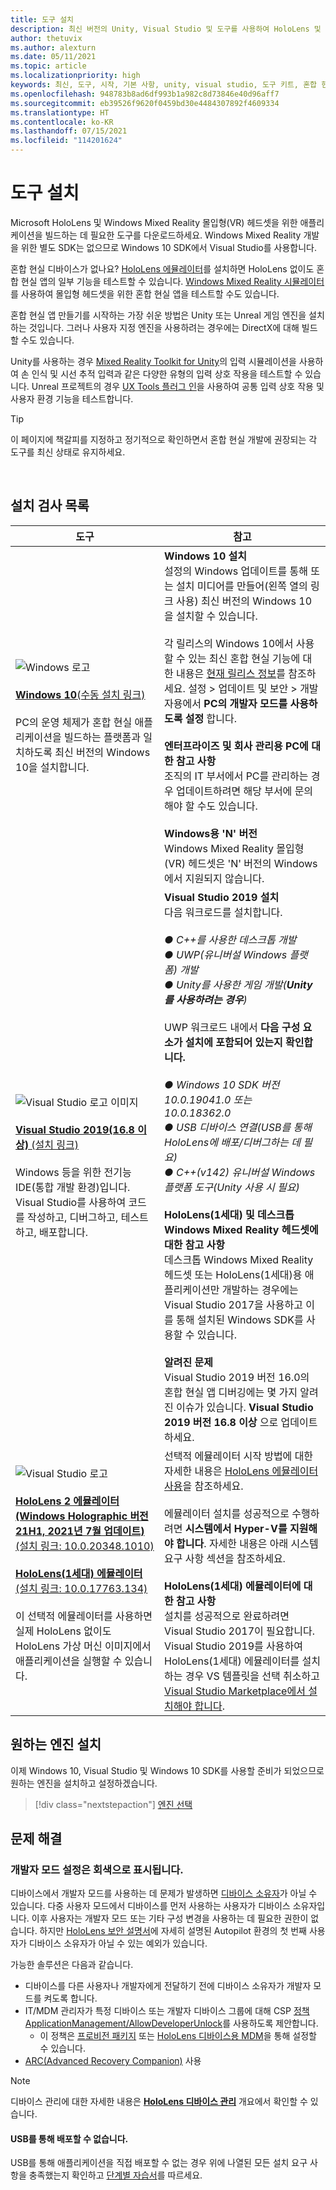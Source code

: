 ```yaml
---
title: 도구 설치
description: 최신 버전의 Unity, Visual Studio 및 도구를 사용하여 HoloLens 및 VR 개발에 권장되는 도구를 여기에서 시작합니다.
author: thetuvix
ms.author: alexturn
ms.date: 05/11/2021
ms.topic: article
ms.localizationpriority: high
keywords: 최신, 도구, 시작, 기본 사항, unity, visual studio, 도구 키트, 혼합 현실 헤드셋, windows mixed reality 헤드셋, 가상 현실 헤드셋, 설치, Windows, HoloLens, 에뮬레이터, unreal, openxr
ms.openlocfilehash: 948783b8ad6df993b1a982c8d73846e40d96aff7
ms.sourcegitcommit: eb39526f9620f0459bd30e4484307892f4609334
ms.translationtype: HT
ms.contentlocale: ko-KR
ms.lasthandoff: 07/15/2021
ms.locfileid: "114201624"
---
```

# <a name="install-the-tools"></a>도구 설치

Microsoft HoloLens 및 Windows Mixed Reality 몰입형(VR) 헤드셋을 위한 애플리케이션을 빌드하는 데 필요한 도구를 다운로드하세요. Windows Mixed Reality 개발을 위한 별도 SDK는 없으므로 Windows 10 SDK에서 Visual Studio를 사용합니다.

혼합 현실 디바이스가 없나요? [HoloLens 에뮬레이터](platform-capabilities-and-apis/using-the-hololens-emulator.md)를 설치하면 HoloLens 없이도 혼합 현실 앱의 일부 기능을 테스트할 수 있습니다. [Windows Mixed Reality 시뮬레이터](platform-capabilities-and-apis/using-the-windows-mixed-reality-simulator.md)를 사용하여 몰입형 헤드셋을 위한 혼합 현실 앱을 테스트할 수도 있습니다.

혼합 현실 앱 만들기를 시작하는 가장 쉬운 방법은 Unity 또는 Unreal 게임 엔진을 설치하는 것입니다. 그러나 사용자 지정 엔진을 사용하려는 경우에는 DirectX에 대해 빌드할 수도 있습니다.

Unity를 사용하는 경우 [Mixed Reality Toolkit for Unity](https://github.com/Microsoft/MixedRealityToolkit-Unity)의 입력 시뮬레이션을 사용하여 손 인식 및 시선 추적 입력과 같은 다양한 유형의 입력 상호 작용을 테스트할 수 있습니다. Unreal 프로젝트의 경우 [UX Tools 플러그 인](https://github.com/microsoft/MixedReality-UXTools-Unreal)을 사용하여 공통 입력 상호 작용 및 사용자 환경 기능을 테스트합니다.

>[!TIP]
>이 페이지에 책갈피를 지정하고 정기적으로 확인하면서 혼합 현실 개발에 권장되는 각 도구를 최신 상태로 유지하세요.

<br>

## <a name="installation-checklist"></a>설치 검사 목록

| 도구 | 참고 |
|---------|---------|
| ![Windows 로고](images/Windows10_logo.png)<br><br><a href="https://www.microsoft.com/software-download/windows10" target="_blank">**Windows 10**(수동 설치 링크)</a><br><br>PC의 운영 체제가 혼합 현실 애플리케이션을 빌드하는 플랫폼과 일치하도록 최신 버전의 Windows 10을 설치합니다.  | **Windows 10 설치** <br> 설정의 Windows 업데이트를 통해 또는 설치 미디어를 만들어(왼쪽 열의 링크 사용) 최신 버전의 Windows 10을 설치할 수 있습니다. <br><br>각 릴리스의 Windows 10에서 사용할 수 있는 최신 혼합 현실 기능에 대한 내용은 [현재 릴리스 정보](/windows/mixed-reality/enthusiast-guide/release-notes-october-2018.md)를 참조하세요. 설정 > 업데이트 및 보안 > 개발자용에서 **PC의 개발자 모드를 사용하도록 설정** 합니다. <br><br> **엔터프라이즈 및 회사 관리용 PC에 대한 참고 사항**<br>조직의 IT 부서에서 PC를 관리하는 경우 업데이트하려면 해당 부서에 문의해야 할 수도 있습니다. <br><br> **Windows용 'N' 버전**<br> Windows Mixed Reality 몰입형(VR) 헤드셋은 'N' 버전의 Windows에서 지원되지 않습니다. |
| ![Visual Studio 로고 이미지](images/visualstudio_logo.png)<br><br><a href="https://visualstudio.microsoft.com/downloads/" target="_blank">**Visual Studio 2019(16.8 이상)** (설치 링크)</a> <br><br>Windows 등을 위한 전기능 IDE(통합 개발 환경)입니다. Visual Studio를 사용하여 코드를 작성하고, 디버그하고, 테스트하고, 배포합니다. | **Visual Studio 2019 설치** <br> 다음 워크로드를 설치합니다. <br><br>*● C++를 사용한 데스크톱 개발*<br>*● UWP(유니버설 Windows 플랫폼) 개발*<br>*● Unity를 사용한 게임 개발(**Unity를 사용하려는 경우**)*<br><br>UWP 워크로드 내에서 **다음 구성 요소가 설치에 포함되어 있는지 확인합니다.**<br><br>*● Windows 10 SDK 버전 10.0.19041.0 또는 10.0.18362.0*<br>*● USB 디바이스 연결(USB를 통해 HoloLens에 배포/디버그하는 데 필요)*<br>*● C++(v142) 유니버설 Windows 플랫폼 도구(Unity 사용 시 필요)*<br><br>**HoloLens(1세대) 및 데스크톱 Windows Mixed Reality 헤드셋에 대한 참고 사항**<br>데스크톱 Windows Mixed Reality 헤드셋 또는 HoloLens(1세대)용 애플리케이션만 개발하는 경우에는 Visual Studio 2017을 사용하고 이를 통해 설치된 Windows SDK를 사용할 수 있습니다.<br><br>**알려진 문제**<br>Visual Studio 2019 버전 16.0의 혼합 현실 앱 디버깅에는 몇 가지 알려진 이슈가 있습니다.  **Visual Studio 2019 버전 16.8 이상** 으로 업데이트하세요. |
| ![Visual Studio 로고](images/HoloLensIcon.jpg)<br><br><a href="https://go.microsoft.com/fwlink/?linkid=2167725" target="_blank">**HoloLens 2 에뮬레이터(Windows Holographic 버전 21H1, 2021년 7월 업데이트)** (설치 링크: 10.0.20348.1010)</a><br> <br><a href="https://go.microsoft.com/fwlink/?linkid=2065980" target="_blank">**HoloLens(1세대) 에뮬레이터**(설치 링크: 10.0.17763.134)</a> <br><br>이 선택적 에뮬레이터를 사용하면 실제 HoloLens 없이도 HoloLens 가상 머신 이미지에서 애플리케이션을 실행할 수 있습니다.<br> <br> | 선택적 에뮬레이터 시작 방법에 대한 자세한 내용은 [HoloLens 에뮬레이터 사용](../develop/platform-capabilities-and-apis/using-the-hololens-emulator.md)을 참조하세요.<br> <br> 에뮬레이터 설치를 성공적으로 수행하려면 **시스템에서 Hyper-V를 지원해야 합니다**. 자세한 내용은 아래 시스템 요구 사항 섹션을 참조하세요. <br> <br> **HoloLens(1세대) 에뮬레이터에 대한 참고 사항** <br>  설치를 성공적으로 완료하려면 Visual Studio 2017이 필요합니다. Visual Studio 2019를 사용하여 HoloLens(1세대) 에뮬레이터를 설치하는 경우 VS 템플릿을 선택 취소하고 [Visual Studio Marketplace에서 설치해야 합니다](https://marketplace.visualstudio.com/items?itemName=WindowsMixedRealityteam.WindowsMixedRealityAppTemplatesVSIX). |

## <a name="install-your-engine-of-choice"></a>원하는 엔진 설치

이제 Windows 10, Visual Studio 및 Windows 10 SDK를 사용할 준비가 되었으므로 원하는 엔진을 설치하고 설정하겠습니다.

> [!div class="nextstepaction"]
> [엔진 선택](choosing-an-engine.md)

## <a name="troubleshooting"></a>문제 해결

### <a name="setting-developer-mode-is-grayed-out"></a>개발자 모드 설정은 회색으로 표시됩니다.

디바이스에서 개발자 모드를 사용하는 데 문제가 발생하면 [디바이스 소유자](/hololens/security-adminless-os)가 아닐 수 있습니다. 다중 사용자 모드에서 디바이스를 먼저 사용하는 사용자가 디바이스 소유자입니다. 이후 사용자는 개발자 모드 또는 기타 구성 변경을 사용하는 데 필요한 권한이 없습니다. 하지만 [HoloLens 보안 설명서](/hololens/security-adminless-os#device-owner)에 자세히 설명된 Autopilot 환경의 첫 번째 사용자가 디바이스 소유자가 아닐 수 있는 예외가 있습니다.

가능한 솔루션은 다음과 같습니다.

* 디바이스를 다른 사용자나 개발자에게 전달하기 전에 디바이스 소유자가 개발자 모드를 켜도록 합니다.
* IT/MDM 관리자가 특정 디바이스 또는 개발자 디바이스 그룹에 대해 CSP [정책 ApplicationManagement/AllowDeveloperUnlock](/windows/client-management/mdm/policy-csp-applicationmanagement#applicationmanagement-allowdeveloperunlock)를 사용하도록 제안합니다.
    * 이 정책은 [프로비전 패키지](/hololens/hololens-provisioning) 또는 [HoloLens 디바이스용 MDM](/hololens/hololens-mdm-configure)을 통해 설정할 수 있습니다.
* [ARC(Advanced Recovery Companion)](/hololens/hololens-recovery) 사용

> [!NOTE]
> 디바이스 관리에 대한 자세한 내용은 **[HoloLens 디바이스 관리](/hololens/hololens-csp-policy-overview)** 개요에서 확인할 수 있습니다.

#### <a name="i-cant-deploy-over-usb"></a>USB를 통해 배포할 수 없습니다.

USB를 통해 애플리케이션을 직접 배포할 수 없는 경우 위에 나열된 모든 설치 요구 사항을 충족했는지 확인하고 [단계별 자습서](unity/tutorials/mr-learning-base-02.md#building-your-application-to-your-hololens-2)를 따르세요.
